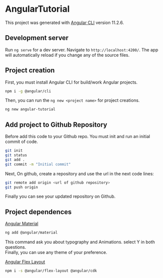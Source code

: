 # AngularTutorial

This project was generated with [Angular CLI](https://github.com/angular/angular-cli) version 11.2.6.

## Development server

Run `ng serve` for a dev server. Navigate to `http://localhost:4200/`. The app will automatically reload if you change any of the source files.

## Project creation

First, you must install Angular CLI for build/work Angular projects.

```bash
npm i -g @angular/cli
```

Then, you can run the `ng new <project name>` for project creations.

``` bash
ng new angular-tutorial
```

## Add project to Github Repository

Before add this code to your Github repo. You must init and run an initial commit of code.

```bash
git init
git status
git add .
git commit -m "Initial commit"
```

Next, On github, create a repository and use the url in the next code lines:

```bash
git remote add origin <url of github repository>
git push origin 
```

Finally you can see your updated repository on Github.


## Project dependences

[Angular Material](https://material.angular.io/)

```bash
ng add @angular/material
```

This command ask you about typography and Animations. select Y in both questions. <br/>
Finally, you can use any theme of your preference.

[Angular Flex Layout](https://github.com/angular/flex-layout)

```bash
npm i -s @angular/flex-layout @angular/cdk

```

## 